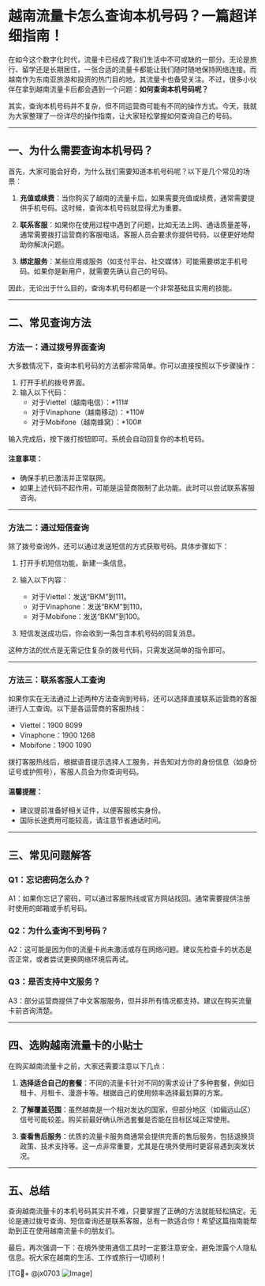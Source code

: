 # 越南流量卡怎么查询本机号码？一篇超详细指南！

在如今这个数字化时代，流量卡已经成了我们生活中不可或缺的一部分。无论是旅行、留学还是长期居住，一张合适的流量卡都能让我们随时随地保持网络连接。而越南作为东南亚旅游和投资的热门目的地，其流量卡也备受关注。不过，很多小伙伴在拿到越南流量卡后都会遇到一个问题：**如何查询本机号码呢？**

其实，查询本机号码并不复杂，但不同运营商可能有不同的操作方式。今天，我就为大家整理了一份详尽的操作指南，让大家轻松掌握如何查询自己的号码。

---

## 一、为什么需要查询本机号码？

首先，大家可能会好奇，为什么我们需要知道本机号码呢？以下是几个常见的场景：

1. **充值或续费**：当你购买了越南的流量卡后，如果需要充值或续费，通常需要提供手机号码。这时候，查询本机号码就显得尤为重要。
   
2. **联系客服**：如果你在使用过程中遇到了问题，比如无法上网、通话质量差等，通常需要拨打运营商的客服电话。客服人员会要求你提供号码，以便更好地帮助你解决问题。

3. **绑定服务**：某些应用或服务（如支付平台、社交媒体）可能需要绑定手机号码。如果你是新用户，就需要先确认自己的号码。

因此，无论出于什么目的，查询本机号码都是一个非常基础且实用的技能。

---

## 二、常见查询方法

### 方法一：通过拨号界面查询

大多数情况下，查询本机号码的方法都非常简单。你可以直接按照以下步骤操作：

1. 打开手机的拨号界面。
2. 输入以下代码：
   - 对于Viettel（越南电信）：*111#
   - 对于Vinaphone（越南移动）：*110#
   - 对于Mobifone（越南蜂窝）：*100#

输入完成后，按下拨打按钮即可。系统会自动回复你的本机号码。

#### 注意事项：
- 确保手机已激活并正常联网。
- 如果上述代码不起作用，可能是运营商限制了此功能。此时可以尝试联系客服咨询。

---

### 方法二：通过短信查询

除了拨号查询外，还可以通过发送短信的方式获取号码。具体步骤如下：

1. 打开手机短信功能，新建一条信息。
2. 输入以下内容：
   - 对于Viettel：发送“BKM”到111。
   - 对于Vinaphone：发送“BKM”到110。
   - 对于Mobifone：发送“BKM”到100。

3. 短信发送成功后，你会收到一条包含本机号码的回复消息。

这种方法的优点是无需记住复杂的拨号代码，只需发送简单的指令即可。

---

### 方法三：联系客服人工查询

如果你实在无法通过上述两种方法查询到号码，还可以选择直接联系运营商的客服进行人工查询。以下是各运营商的客服热线：

- Viettel：1900 8099
- Vinaphone：1900 1268
- Mobifone：1900 1090

拨打客服热线后，根据语音提示选择人工服务，并告知对方你的身份信息（如身份证号或护照号），客服人员会为你查询号码。

#### 温馨提醒：
- 建议提前准备好相关证件，以便客服核实身份。
- 国际长途费用可能较高，请注意节省通话时间。

---

## 三、常见问题解答

### Q1：忘记密码怎么办？
A1：如果你忘记了密码，可以通过客服热线或官方网站找回。通常需要提供注册时使用的邮箱或手机号码。

### Q2：为什么查询不到号码？
A2：这可能是因为你的流量卡尚未激活或存在网络问题。建议先检查卡的状态是否正常，或者尝试更换网络环境后再试。

### Q3：是否支持中文服务？
A3：部分运营商提供了中文客服服务，但并非所有情况都支持。建议在购买流量卡前咨询清楚。

---

## 四、选购越南流量卡的小贴士

在购买越南流量卡之前，大家还需要注意以下几点：

1. **选择适合自己的套餐**：不同的流量卡针对不同的需求设计了多种套餐，例如日租卡、月租卡、漫游卡等。根据自己的使用频率选择最划算的方案。

2. **了解覆盖范围**：虽然越南是一个相对发达的国家，但部分地区（如偏远山区）信号可能较差。购买前最好确认所选套餐是否能在目标区域正常使用。

3. **查看售后服务**：优质的流量卡服务商通常会提供完善的售后服务，包括退换货政策、技术支持等。这一点非常重要，尤其是在境外使用时更容易遇到突发状况。

---

## 五、总结

查询越南流量卡的本机号码其实并不难，只要掌握了正确的方法就能轻松搞定。无论是通过拨号查询、短信查询还是联系客服，总有一款适合你！希望这篇指南能帮助到正在使用越南流量卡的朋友们。

最后，再次强调一下：在境外使用通信工具时一定要注意安全，避免泄露个人隐私信息。祝大家在越南的生活、工作或旅行一切顺利！

[TG💪+ @jx0703 ![Image](https://github.com/user-attachments/assets/dbca1d08-cadb-493c-b0ec-ad6f7a83f270)]